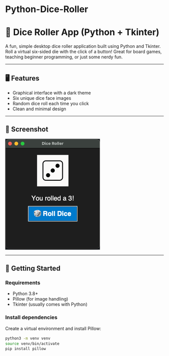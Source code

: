 # Python-Dice-Roller
# 🎲 Dice Roller App (Python + Tkinter)

A fun, simple desktop dice roller application built using Python and Tkinter. Roll a virtual six-sided die with the click of a button! Great for board games, teaching beginner programming, or just some nerdy fun.

---

## 🖥️ Features

- Graphical interface with a dark theme
- Six unique dice face images
- Random dice roll each time you click
- Clean and minimal design

---

## 📸 Screenshot

![Dice Roller Screenshot](dicerollerscreenshot.png)

---

## 🚀 Getting Started

### Requirements

- Python 3.8+
- Pillow (for image handling)
- Tkinter (usually comes with Python)

### Install dependencies

Create a virtual environment and install Pillow:

```bash
python3 -m venv venv
source venv/bin/activate
pip install pillow
